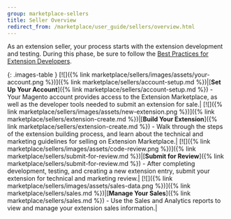 ```yaml
---
group: marketplace-sellers
title: Seller Overview
redirect_from: /marketplace/user_guide/sellers/overview.html
---
```


As an extension seller, your process starts with the extension development and testing. During this phase, be sure to follow the [Best Practices for Extension Developers][1].

{: .images-table }
[![]({% link marketplace/sellers/images/assets/your-account.png %})]({% link marketplace/sellers/account-setup.md %})|[**Set Up Your Account**]({% link marketplace/sellers/account-setup.md %}) - Your Magento account provides access to the Extension Marketplace, as well as the developer tools needed to submit an extension for sale.|
[![]({% link marketplace/sellers/images/assets/new-extension.png %})]({% link marketplace/sellers/extension-create.md %})|[**Build Your Extension**]({% link marketplace/sellers/extension-create.md %}) - Walk through the steps of the extension building process, and learn about the technical and marketing guidelines for selling on Extension Marketplace.|
[![]({% link marketplace/sellers/images/assets/code-review.png %})]({% link marketplace/sellers/submit-for-review.md %})|[**Submit for Review**]({% link marketplace/sellers/submit-for-review.md %}) - After completing development, testing, and creating a new extension entry, submit your extension for technical and marketing review.|
[![]({% link marketplace/sellers/images/assets/sales-data.png %})]({% link marketplace/sellers/sales.md %})|[**Manage Your Sales**]({% link marketplace/sellers/sales.md %}) - Use the Sales and Analytics reports to view and manage your extension sales information.|

[1]: https://devdocs.magento.com/guides/v2.3/ext-best-practices/bk-ext-best-practices.html